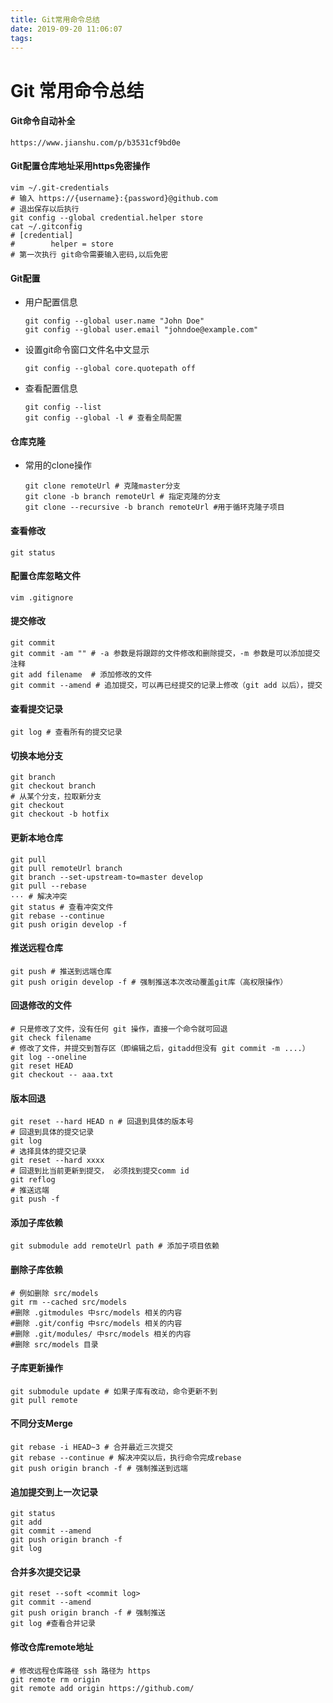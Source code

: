 ```yaml
---
title: Git常用命令总结
date: 2019-09-20 11:06:07
tags:
---
```


# Git 常用命令总结

#### Git命令自动补全

```shell
https://www.jianshu.com/p/b3531cf9bd0e
```

#### Git配置仓库地址采用https免密操作

```shell
vim ~/.git-credentials
# 输入 https://{username}:{password}@github.com
# 退出保存以后执行
git config --global credential.helper store
cat ~/.gitconfig
# [credential]
#        helper = store
# 第一次执行 git命令需要输入密码,以后免密
```

#### Git配置

- 用户配置信息
  ```shell
  git config --global user.name "John Doe"
  git config --global user.email "johndoe@example.com"
  ```

- 设置git命令窗口文件名中文显示
  ```shell
  git config --global core.quotepath off
  ```

- 查看配置信息
  ```shell
  git config --list
  git config --global -l # 查看全局配置
  ``` 

#### 仓库克隆

- 常用的clone操作
  ```shell
  git clone remoteUrl # 克隆master分支
  git clone -b branch remoteUrl # 指定克隆的分支
  git clone --recursive -b branch remoteUrl #用于循环克隆子项目
  ```

#### 查看修改
```shell
git status
```

#### 配置仓库忽略文件

```shell
vim .gitignore
```

#### 提交修改
```shell
git commit
git commit -am "" # -a 参数是将跟踪的文件修改和删除提交，-m 参数是可以添加提交注释
git add filename  # 添加修改的文件
git commit --amend # 追加提交，可以再已经提交的记录上修改（git add 以后），提交
```

#### 查看提交记录
```shell
git log # 查看所有的提交记录
```

#### 切换本地分支
```shell
git branch
git checkout branch
# 从某个分支，拉取新分支
git checkout
git checkout -b hotfix
```

#### 更新本地仓库
```shell
git pull
git pull remoteUrl branch
git branch --set-upstream-to=master develop
git pull --rebase
··· # 解决冲突
git status # 查看冲突文件
git rebase --continue
git push origin develop -f
```

#### 推送远程仓库
```shell
git push # 推送到远端仓库
git push origin develop -f # 强制推送本次改动覆盖git库（高权限操作）
```

#### 回退修改的文件
```shell
# 只是修改了文件，没有任何 git 操作，直接一个命令就可回退
git check filename
# 修改了文件，并提交到暂存区（即编辑之后，gitadd但没有 git commit -m ....）
git log --oneline
git reset HEAD
git checkout -- aaa.txt
```

#### 版本回退
```shell
git reset --hard HEAD n # 回退到具体的版本号
# 回退到具体的提交记录
git log
# 选择具体的提交记录
git reset --hard xxxx
# 回退到比当前更新到提交， 必须找到提交comm id
git reflog
# 推送远端
git push -f
```

#### 添加子库依赖
```shell
git submodule add remoteUrl path # 添加子项目依赖
```

#### 删除子库依赖

```shell
# 例如删除 src/models
git rm --cached src/models
#删除 .gitmodules 中src/models 相关的内容
#删除 .git/config 中src/models 相关的内容
#删除 .git/modules/ 中src/models 相关的内容
#删除 src/models 目录
```

#### 子库更新操作
```shell
git submodule update # 如果子库有改动，命令更新不到
git pull remote 
```

#### 不同分支Merge
```shell
git rebase -i HEAD~3 # 合并最近三次提交
git rebase --continue # 解决冲突以后，执行命令完成rebase
git push origin branch -f # 强制推送到远端
```

#### 追加提交到上一次记录
```shell
git status
git add
git commit --amend
git push origin branch -f
git log
```

#### 合并多次提交记录
```shell
git reset --soft <commit log>
git commit --amend
git push origin branch -f # 强制推送
git log #查看合并记录
```

#### 修改仓库remote地址
```shell
# 修改远程仓库路径 ssh 路径为 https
git remote rm origin
git remote add origin https://github.com/
```